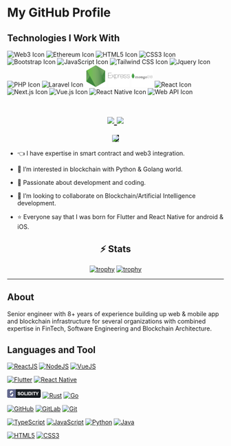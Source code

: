 # My GitHub Profile

## Technologies I Work With

<div>
  <img src="https://cdn.simpleicons.org/web3dotjs/F16822" alt="Web3 Icon" width="50" height="50" />
  <img src="https://cdn.simpleicons.org/ethereum/3C3C3D" alt="Ethereum Icon" width="50" height="50" />
  <img src="https://cdn.jsdelivr.net/gh/devicons/devicon/icons/html5/html5-original.svg" alt="HTML5 Icon" width="50" height="50" />
  <img src="https://cdn.jsdelivr.net/gh/devicons/devicon/icons/css3/css3-original.svg" alt="CSS3 Icon" width="50" height="50" />
  <img src="https://cdn.jsdelivr.net/gh/devicons/devicon/icons/bootstrap/bootstrap-original.svg" alt="Bootstrap Icon" width="50" height="50" />
  <img src="https://cdn.jsdelivr.net/gh/devicons/devicon/icons/javascript/javascript-original.svg" alt="JavaScript Icon" width="50" height="50" />
  <img src="https://cdn.simpleicons.org/tailwindcss/38B2AC" alt="Tailwind CSS Icon" width="50" height="50" />
  <img src="https://upload.wikimedia.org/wikipedia/en/thumb/9/9e/JQuery_logo.svg/1200px-JQuery_logo.svg.png" alt="Jquery Icon" width="50" height="50" />
  <img src="https://upload.wikimedia.org/wikipedia/commons/2/27/PHP-logo.svg" alt="PHP Icon" width="50" height="50" />
  <img src="https://laravel.com/img/logomark.min.svg" alt="Laravel Icon" width="50" height="50" />
  <img src="https://raw.githubusercontent.com/github/explore/80688e429a7d4ef2fca1e82350fe8e3517d3494d/topics/nodejs/nodejs.png" alt="Node Icon" width="50" height="50" />
  <img src="https://raw.githubusercontent.com/github/explore/80688e429a7d4ef2fca1e82350fe8e3517d3494d/topics/express/express.png" alt="Express Icon" width="50" height="50" />
  <img src="https://raw.githubusercontent.com/github/explore/80688e429a7d4ef2fca1e82350fe8e3517d3494d/topics/mongodb/mongodb.png" alt="MongoDB Icon" width="50" height="50" />
  <img src="https://cdn.jsdelivr.net/gh/devicons/devicon/icons/react/react-original.svg" alt="React Icon" width="50" height="50" />
  <img src="https://cdn.jsdelivr.net/gh/devicons/devicon/icons/nextjs/nextjs-original.svg" alt="Next.js Icon" width="50" height="50" />
  <img src="https://cdn.jsdelivr.net/gh/devicons/devicon/icons/vuejs/vuejs-original.svg" alt="Vue.js Icon" width="50" height="50" />
  <img src="https://cdn.jsdelivr.net/gh/devicons/devicon/icons/react/react-original.svg" alt="React Native Icon" width="50" height="50" />
  <img src="https://cdn.jsdelivr.net/gh/devicons/devicon/icons/adonisjs/adonisjs-original.svg" alt="Web API Icon" width="50" height="50" />
</div>

<h1 align="center">
  <a href="https://git.io/typing-svg">
    <img src="https://readme-typing-svg.herokuapp.com/?lines=Senior+Blockchain+Engineer;Senior+Web3+Engineer;Senior+NFT+Engineer;Senior+Solana+Engineer;Senior+Full-Stack+Engineer&center=true&size=28&color=ff8a65">
  </a>

  <a href="https://git.io/typing-svg">
    <img src="https://readme-typing-svg.herokuapp.com/?lines=Senior+Solana+Engineer;Senior+NFT+Engineer;Senior+Web3+Engineer;Senior+Blockchain+Engineer;Senior+Full-Stack+Engineer&center=true&size=28&color=54AEFF">
  </a>
</h1>

<p align="center">

  <!-- <a href="#">
    <img height="40px" src="Images/Static/portfolio.png" title="Portfolio">
  </a>
  <a href="#">
    <img height="40px" src="Images/Static/linkedin.png" title="LinkedIn">
  </a>
  <a href="#">
    <img height="40px" src="Images/Static/gmail.png" title="Mail">
  </a>
  <a href="#">
    <img height="40px" src="Images/Static/twitter.png" title="Twitter">
  </a>
  <a href="#">
    <img height="40px" src="Images/Static/discord.png" title="Discord">
  </a> -->

  <!-- <a href="https://Tarun-Kamboj.github.io">
    <img height="40px" src="Images/Static/portfolio.png" title="Portfolio">
  </a>
  <a href="https://www.linkedin.com/in/kambojtarun">
    <img height="40px" src="Images/Static/linkedin.png" title="LinkedIn">
  </a>
  <a href="mailto:kambojtarun02@gmail.com">
    <img height="40px" src="Images/Static/gmail.png" title="Mail">
  </a>
  <a href="https://twitter.com/TarunKamboj_">
    <img height="40px" src="Images/Static/twitter.png" title="Twitter">
  </a>
  <a href="https://discord.com/users/724826268645851157">
    <img height="40px" src="Images/Static/discord.png" title="Discord">
  </a> -->

  <img src="Images/Dynamic/snake.svg" style="background:#161b22;">
  
</p>

- 👈 I have expertise in smart contract and web3 integration.  
  

- 👀 I’m interested in blockchain with Python & Golang world.  
  

- 🌱 Passionate about development and coding.  
  

- 💞️ I’m looking to collaborate on Blockchain/Artificial Intelligence development.  

- ⭐ Everyone say that I was born for Flutter and React Native for android & iOS.

<h2 align="center">⚡ Stats</h2>

<!-- <p align=center> -->
  <!-- <img src="https://activity-graph.herokuapp.com/graph?username=phantom0109&theme=react-dark&bg_color=20232a&hide_border=true" width="100%"/> --> 
<!-- </p> -->
<div class="d-block", align="center">

[![trophy](https://github-profile-trophy.vercel.app/?username=kittinan&theme=onedark&style=center&column=10)](https://github.com/ryo-ma/github-profile-trophy)
[![trophy](https://github-profile-trophy.vercel.app/?username=ryo-ma&column=8)](https://github.com/ryo-ma/github-profile-trophy)

---
</div>
  
## About

Senior engineer with 8+ years of experience building up web & mobile app and blockchain infrastructure for several organizations with combined expertise in FinTech, Software Engineering and Blockchain Architecture.


## Languages and Tool

[![ReactJS](https://img.shields.io/badge/-ReactJS-61DAFB?style=flat&logo=react&logoColor=white&link=https://github.com/phantom0109/)](https://github.com/phantom0109/) 
[![NodeJS](https://img.shields.io/badge/-Node.js-181717?style=flat&logo=nodedotjs&logoColor=white&link=https://github.com/phantom0109/)](https://github.com/phantom0109/) 
[![VueJS](https://img.shields.io/badge/VueJS-41B883??style=flat&logo=vue.js&logoColor=white&link=https://github.com/phantom0109/)](https://github.com/phantom0109/)

[![Flutter](https://img.shields.io/badge/Flutter-02569B?style=flat&logo=flutter&logoColor=white&link=https://github.com/phantom0109/)](https://github.com/phantom0109/)
[![React Native](https://img.shields.io/badge/React_Native-20232A?style=flat&logo=react&logoColor=61DAFB&link=https://github.com/phantom0109/)](https://github.com/phantom0109/)

[![Solidity](https://github.com/msilucifer/msilucifer/blob/master/solidity.png)](https://github.com/phantom0109/)
[![Rust](https://img.shields.io/badge/Rust-black?style=flat&logo=rust&logoColor=white&link=https://github.com/phantom0109/)](https://github.com/phantom0109/)
[![Go](https://img.shields.io/badge/-Go-00ADD8?style=flat&logo=go&logoColor=white&link=https://github.com/phantom0109/)](https://github.com/phantom0109/)

[![GitHub](https://img.shields.io/badge/-GitHub-181717?style=flat&logo=github&link=https://github.com/phantom0109/)](https://github.com/phantom0109/)
[![GitLab](https://img.shields.io/badge/-GitLab-FCA121?style=flat&logo=gitlab&link=https://github.com/phantom0109/)](https://github.com/phantom0109/)
[![Git](https://img.shields.io/badge/-Git-black?style=flat&logo=git&link=https://github.com/phantom0109/)](https://github.com/phantom0109/) 

[![TypeScript](https://img.shields.io/badge/TypeScript-black?style=flat&logo=typescript&link=https://github.com/phantom0109/)](https://github.com/phantom0109/)
[![JavaScript](https://img.shields.io/badge/-JavaScript-black?style=flat&logo=javascript&link=https://github.com/phantom0109/)](https://github.com/phantom0109/)
[![Python](https://img.shields.io/badge/-Python-black?style=flat&logo=python&link=https://github.com/phantom0109/)](https://github.com/phantom0109/)
[![Java](https://img.shields.io/badge/Java-orange?style=flat&logo=java&logoColor=white&link=https://github.com/phantom0109/)](https://github.com/phantom0109/)

[![HTML5](https://img.shields.io/badge/-HTML5-E34F26?style=flat&logo=html5&logoColor=white&link=https://github.com/phantom0109/)](https://github.com/phantom0109/) 
[![CSS3](https://img.shields.io/badge/-CSS3-1572B6?style=flat&logo=css3&link=https://github.com/phantom0109/)](https://github.com/phantom0109/) 
<br>
<br>

  
</div>